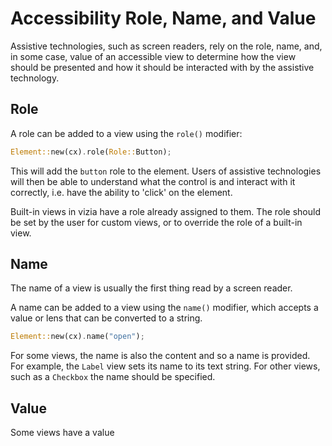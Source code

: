 # Accessibility Role, Name, and Value

Assistive technologies, such as screen readers, rely on the role, name, and, in some case, value of an accessible view to determine how the view should be presented and how it should be interacted with by the assistive technology.

## Role

A role can be added to a view using the `role()` modifier:

```rust
Element::new(cx).role(Role::Button);
```

This will add the `button` role to the element. Users of assistive technologies will then be able to understand what the control is and interact with it correctly, i.e. have the ability to 'click' on the element.

Built-in views in vizia have a role already assigned to them. The role should be set by the user for custom views, or to override the role of a built-in view.

## Name

The name of a view is usually the first thing read by a screen reader.

A name can be added to a view using the `name()` modifier, which accepts a value or lens that can be converted to a string. 

```rust
Element::new(cx).name("open");
```

For some views, the name is also the content and so a name is provided. For example, the `Label` view sets its name to its text string. For other views, such as a `Checkbox` the name should be specified.

## Value

Some views have a value 